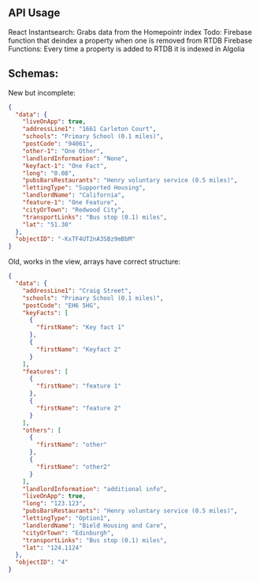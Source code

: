 ## API Usage
React Instantsearch: Grabs data from the Homepointr index
Todo: Firebase function that deindex a property when one is removed from RTDB
Firebase Functions: Every time a property is added to RTDB it is indexed in Algolia 

## Schemas:
New but incomplete:
````json
{
  "data": {
    "liveOnApp": true,
    "addressLine1": "1661 Carleton Court",
    "schools": "Primary School (0.1 miles)",
    "postCode": "94061",
    "other-1": "One Other",
    "landlordInformation": "None",
    "keyfact-1": "One Fact",
    "long": "0.08",
    "pubsBarsRestaurants": "Henry voluntary service (0.5 miles)",
    "lettingType": "Supported Housing",
    "landlordName": "California",
    "feature-1": "One Feature",
    "cityOrTown": "Redwood City",
    "transportLinks": "Bus stop (0.1) miles",
    "lat": "51.30"
  },
  "objectID": "-KxTF4UT2nA3SBz9mBbM"
}
````

Old, works in the view, arrays have correct structure:
````json
{
  "data": {
    "addressLine1": "Craig Street",
    "schools": "Primary School (0.1 miles)",
    "postCode": "EH6 5HG",
    "keyFacts": [
      {
        "firstName": "Key fact 1"
      },
      {
        "firstName": "Keyfact 2"
      }
    ],
    "features": [
      {
        "firstName": "feature 1"
      },
      {
        "firstName": "feature 2"
      }
    ],
    "others": [
      {
        "firstName": "other"
      },
      {
        "firstName": "other2"
      }
    ],
    "landlordInformation": "additional info",
    "liveOnApp": true,
    "long": "123.123",
    "pubsBarsRestaurants": "Henry voluntary service (0.5 miles)",
    "lettingType": "Option1",
    "landlordName": "Bield Housing and Care",
    "cityOrTown": "Edinburgh",
    "transportLinks": "Bus stop (0.1) miles",
    "lat": "124.1124"
  },
  "objectID": "4"
}
````
